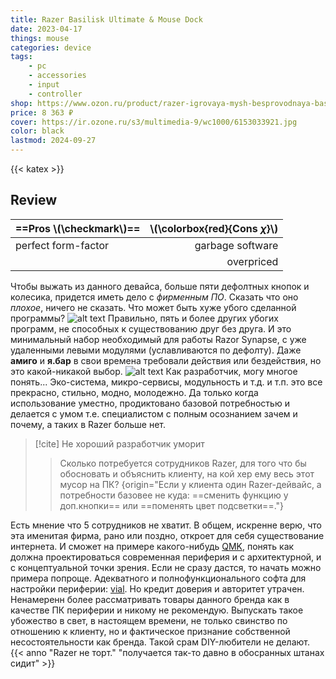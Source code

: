 ```yaml
---
title: Razer Basilisk Ultimate & Mouse Dock
date: 2023-04-17
things: mouse
categories: device
tags:
    - pc
    - accessories
    - input
    - controller
shop: https://www.ozon.ru/product/razer-igrovaya-mysh-besprovodnaya-basilisk-ultimate-mouse-dock-chernyy-192692215/
price: 8 363 ₽
cover: https://ir.ozone.ru/s3/multimedia-9/wc1000/6153033921.jpg
color: black
lastmod: 2024-09-27
---
```


{{< katex >}}

## Review

| ==Pros \\(\checkmark\\)== | \\(\colorbox{red}{Cons $\chi$}\\) |
| :------------------------ | --------------------------------: |
| perfect form-factor       |                  garbage software |
|                           |                        overpriced |

Чтобы выжать из данного девайса, больше пяти дефолтных кнопок и колесика, придется иметь дело с _фирменным ПО_.
Сказать что оно _плохое_, ничего не сказать.
Что может быть хуже убого сделанной программы?
![alt text](https://i.imgur.com/9uGXgiL.png)
Правильно, пять и более других убогих программ, не способных к существованию друг без друга.
И это минимальный набор необходимый для работы Razor Synapse, с уже удаленными левыми модулями (уславливаются по дефолту).
Даже **амиго** и **я.бар** в свои времена требовали действия или бездействия, но это какой-никакой выбор.
![alt text](https://i.imgur.com/GdZs2iL.png)
Как разработчик, могу многое понять... Эко-система, микро-сервисы, модульность и т.д. и т.п. это все прекрасно, стильно, модно, молодежно.
Да только когда использование уместно, продиктовано базовой потребностью и делается с умом т.е. специалистом с полным осознанием зачем и почему, а таких в Razer больше нет.
> [!cite] Не хороший разработчик уморит
> 
> > Сколько потребуется сотрудников Razer, для того что бы обосновать и объяснить клиенту, на кой хер ему весь этот мусор на ПК?
> {origin="Если у клиента один Razer-дейвайс, а потребности базовее не куда: ==сменить функцию у доп.кнопки== или ==поменять цвет подсветки==."}

Есть мнение что 5 сотрудников не хватит.
В общем, искренне верю, что эта именитая фирма, рано или поздно, откроет для себя существование интернета.
И сможет на примере какого-нибудь [QMK](https://qmk.fm/), понять как должна проектироваться современная периферия и с архитектурной, и с концептуальной точки зрения.
Если не сразу дастся, то начать можно примера попроще. Адекватного и полнофункционального софта для настройки периферии: [vial](https://get.vial.today/).
Но кредит доверия и авторитет утрачен. Ненамеренн более рассматривать товары данного бренда как в качестве ПК периферии и никому не рекомендую.
Выпускать такое убожество в свет, в настоящем времени, не только свинство по отношению к клиенту, но и фактическое признание собственной несостоятельности как бренда. 
Такой срам DIY-любители не делают. {{< anno "Razer не торт." "получается так-то давно в обосранных штанах сидит" >}}
